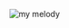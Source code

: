 ![my melody](https://64.media.tumblr.com/982fa31e54469a3f482dcd6f14059fbe/9ff62766782907e1-83/s250x400/1ed1e697a09698868c2dba20eed7f2727af5730a.gifv)

